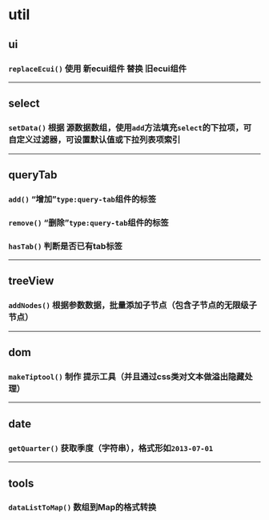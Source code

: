 util
====

ui
---
### `replaceEcui()` 使用 **新ecui组件** 替换 **旧ecui组件**

- - - - - - - - - -

select
------
### `setData()` 根据 **源数据数组**，使用`add`方法填充`select`的下拉项，可 **自定义过滤器**，可设置默认值或下拉列表项索引

- - - - - - - - - -

queryTab
--------
### `add()` “增加”`type:query-tab`组件的标签
### `remove()` “删除”`type:query-tab`组件的标签
### `hasTab()` 判断是否已有**tab标签**

- - - - - - - - - -

treeView
--------
### `addNodes()` 根据参数数据，批量添加子节点（包含子节点的无限级子节点）

- - - - - - - - - -

dom
---
### `makeTiptool()` 制作 **提示工具**（并且通过css类对文本做溢出隐藏处理）

- - - - - - - - - -

date
----
### `getQuarter()` 获取季度（字符串），格式形如`2013-07-01`

- - - - - - - - - -

tools
-----
### `dataListToMap()` 数组到Map的格式转换
